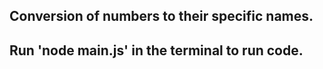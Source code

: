 ## Conversion of numbers to their specific names. 

## Run 'node main.js' in the terminal to run code. 